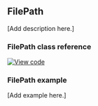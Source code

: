 ## FilePath

[Add description here.]

### FilePath class reference
[![View code](https://www.mbed.com/embed/?type=library)](http://os.mbed.com/docs/v5.9/mbed-os-api-doxy/classmbed_1_1_file_path.html)

### FilePath example

[Add example here.]
